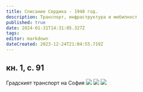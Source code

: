 ```yaml
---
title: Списание Сердика - 1948 год.
description: Транспорт, инфраструктура и мобилност
published: true
date: 2024-01-31T14:31:05.327Z
tags: 
editor: markdown
dateCreated: 2023-12-24T21:04:55.719Z
---
```



## кн. 1, с. 91
Градският транспорт на София
<img src="http://46.10.181.183:1518/trinmo/literature/spisanie-serdika/1948-1%202-3-str1.jpg">
<img src="http://46.10.181.183:1518/trinmo/literature/spisanie-serdika/1948-1%202-3-str2.jpg">
<img src="http://46.10.181.183:1518/trinmo/literature/spisanie-serdika/1948-1%202-3-str3.jpg">